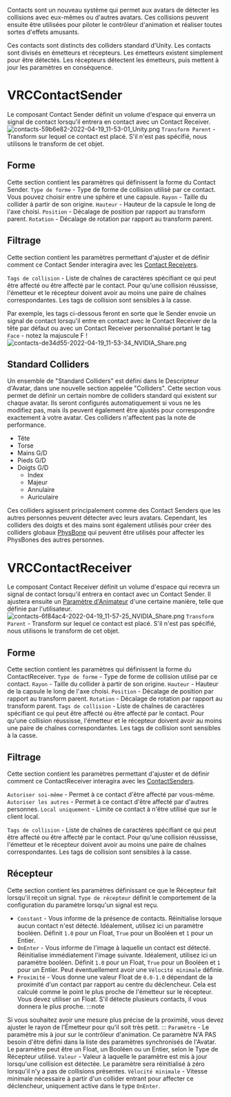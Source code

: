 

Contacts sont un nouveau système qui permet aux avatars de détecter les collisions avec eux-mêmes ou d'autres avatars. Ces collisions peuvent ensuite être utilisées pour piloter le contrôleur d'animation et réaliser toutes sortes d'effets amusants. 

Ces contacts sont distincts des colliders standard d'Unity. Les contacts sont divisés en émetteurs et récepteurs. Les émetteurs existent simplement pour être détectés. Les récepteurs détectent les émetteurs, puis mettent à jour les paramètres en conséquence.

# VRCContactSender
Le composant Contact Sender définit un volume d'espace qui enverra un signal de contact lorsqu'il entrera en contact avec un Contact Receiver.
![contacts-59b6e82-2022-04-19_11-53-01_Unity.png](/img/avatars/contacts-59b6e82-2022-04-19_11-53-01_Unity.png)
`Transform Parent` - Transform sur lequel ce contact est placé. S'il n'est pas spécifié, nous utilisons le transform de cet objet.

## Forme
Cette section contient les paramètres qui définissent la forme du Contact Sender.
`Type de forme` - Type de forme de collision utilisé par ce contact. Vous pouvez choisir entre une sphère et une capsule.
`Rayon` - Taille du collider à partir de son origine.
`Hauteur` - Hauteur de la capsule le long de l'axe choisi.
`Position` - Décalage de position par rapport au transform parent.
`Rotation` - Décalage de rotation par rapport au transform parent.

## Filtrage
Cette section contient les paramètres permettant d'ajuster et de définir comment ce Contact Sender interagira avec les [Contact Receivers](/avatars/avatar-dynamics/contacts#VRCContactReceiver).

`Tags de collision` - Liste de chaînes de caractères spécifiant ce qui peut être affecté ou être affecté par le contact. Pour qu'une collision réussisse, l'émetteur et le récepteur doivent avoir au moins une paire de chaînes correspondantes. Les tags de collision sont sensibles à la casse.

Par exemple, les tags ci-dessous feront en sorte que le Sender envoie un signal de contact lorsqu'il entre en contact avec le Contact Receiver de la tête par défaut ou avec un Contact Receiver personnalisé portant le tag `Face` - notez la majuscule F !
![contacts-de34d55-2022-04-19_11-53-34_NVIDIA_Share.png](/img/avatars/contacts-de34d55-2022-04-19_11-53-34_NVIDIA_Share.png)
## Standard Colliders
Un ensemble de "Standard Colliders" est défini dans le Descripteur d'Avatar, dans une nouvelle section appelée "Colliders". Cette section vous permet de définir un certain nombre de colliders standard qui existent sur chaque avatar. Ils seront configurés automatiquement si vous ne les modifiez pas, mais ils peuvent également être ajustés pour correspondre exactement à votre avatar. Ces colliders n'affectent pas la note de performance.

- Tête
- Torse
- Mains G/D
- Pieds G/D
- Doigts G/D
  - Index
  - Majeur
  - Annulaire
  - Auriculaire

Ces colliders agissent principalement comme des Contact Senders que les autres personnes peuvent détecter avec leurs avatars. Cependant, les colliders des doigts et des mains sont également utilisés pour créer des colliders globaux [PhysBone](/avatars/avatar-dynamics/physbones) qui peuvent être utilisés pour affecter les PhysBones des autres personnes.

# VRCContactReceiver
Le composant Contact Receiver définit un volume d'espace qui recevra un signal de contact lorsqu'il entrera en contact avec un Contact Sender. Il ajustera ensuite un [Paramètre d'Animateur](/avatars/animator-parameters) d'une certaine manière, telle que définie par l'utilisateur.
![contacts-6f84ac4-2022-04-19_11-57-25_NVIDIA_Share.png](/img/avatars/contacts-6f84ac4-2022-04-19_11-57-25_NVIDIA_Share.png)
`Transform Parent` - Transform sur lequel ce contact est placé. S'il n'est pas spécifié, nous utilisons le transform de cet objet.

## Forme
Cette section contient les paramètres qui définissent la forme du ContactReceiver.
`Type de forme` - Type de forme de collision utilisé par ce contact. 
`Rayon` - Taille du collider à partir de son origine.
`Hauteur` - Hauteur de la capsule le long de l'axe choisi.
`Position` - Décalage de position par rapport au transform parent.
`Rotation` - Décalage de rotation par rapport au transform parent.
`Tags de collision` - Liste de chaînes de caractères spécifiant ce qui peut être affecté ou être affecté par le contact. Pour qu'une collision réussisse, l'émetteur et le récepteur doivent avoir au moins une paire de chaînes correspondantes. Les tags de collision sont sensibles à la casse.

## Filtrage
Cette section contient les paramètres permettant d'ajuster et de définir comment ce ContactReceiver interagira avec les [ContactSenders](/avatars/avatar-dynamics/contacts#VRCContactSender).

`Autoriser soi-même` - Permet à ce contact d'être affecté par vous-même.
`Autoriser les autres` - Permet à ce contact d'être affecté par d'autres personnes.
`Local uniquement` - Limite ce contact à n'être utilisé que sur le client local.

`Tags de collision` - Liste de chaînes de caractères spécifiant ce qui peut être affecté ou être affecté par le contact. Pour qu'une collision réussisse, l'émetteur et le récepteur doivent avoir au moins une paire de chaînes correspondantes. Les tags de collision sont sensibles à la casse.

## Récepteur
Cette section contient les paramètres définissant ce que le Récepteur fait lorsqu'il reçoit un signal.
`Type de récepteur` définit le comportement de la configuration du paramètre lorsqu'un signal est reçu.
- `Constant` - Vous informe de la présence de contacts. Réinitialise lorsque aucun contact n'est détecté. Idéalement, utilisez ici un paramètre booléen. Définit `1.0` pour un Float, `True` pour un Booléen et `1` pour un Entier.
- `OnEnter` - Vous informe de l'image à laquelle un contact est détecté. Réinitialise immédiatement l'image suivante. Idéalement, utilisez ici un paramètre booléen. Définit `1.0` pour un Float, `True` pour un Booléen et `1` pour un Entier. Peut éventuellement avoir une `Vélocité minimale` définie.
- `Proximité` - Vous donne une valeur Float de `0.0-1.0` dépendant de la proximité d'un contact par rapport au centre du déclencheur. Cela est calculé comme le point le plus proche de l'émetteur sur le récepteur. Vous devez utiliser un Float. S'il détecte plusieurs contacts, il vous donnera le plus proche. 
:::note

Si vous souhaitez avoir une mesure plus précise de la proximité, vous devez ajuster le rayon de l'Émetteur pour qu'il soit très petit.
:::
`Paramètre` - Le paramètre mis à jour sur le contrôleur d'animation. Ce paramètre N'A PAS besoin d'être défini dans la liste des paramètres synchronisés de l'Avatar. Le paramètre peut être un Float, un Booléen ou un Entier, selon le Type de Récepteur utilisé.
`Valeur` - Valeur à laquelle le paramètre est mis à jour lorsqu'une collision est détectée. Le paramètre sera réinitialisé à zéro lorsqu'il n'y a pas de collisions présentes.
`Vélocité minimale` - Vitesse minimale nécessaire à partir d'un collider entrant pour affecter ce déclencheur, uniquement active dans le type `OnEnter`.